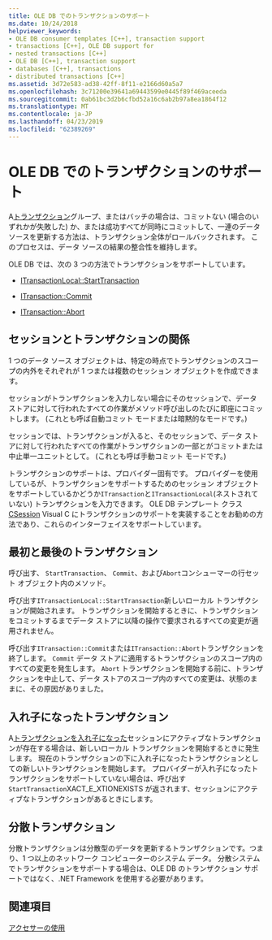 ```yaml
---
title: OLE DB でのトランザクションのサポート
ms.date: 10/24/2018
helpviewer_keywords:
- OLE DB consumer templates [C++], transaction support
- transactions [C++], OLE DB support for
- nested transactions [C++]
- OLE DB [C++], transaction support
- databases [C++], transactions
- distributed transactions [C++]
ms.assetid: 3d72e583-ad38-42ff-8f11-e2166d60a5a7
ms.openlocfilehash: 3c71200e39641a69443599e0445f89f469aceeda
ms.sourcegitcommit: 0ab61bc3d2b6cfbd52a16c6ab2b97a8ea1864f12
ms.translationtype: MT
ms.contentlocale: ja-JP
ms.lasthandoff: 04/23/2019
ms.locfileid: "62389269"
---
```

# <a name="supporting-transactions-in-ole-db"></a>OLE DB でのトランザクションのサポート

A[トランザクション](../../data/transactions-mfc-data-access.md)グループ、またはバッチの場合は、コミットない (場合のいずれかが失敗した) か、または成功すべてが同時にコミットして、一連のデータ ソースを更新する方法は、トランザクション全体がロールバックされます。 このプロセスは、データ ソースの結果の整合性を維持します。

OLE DB では、次の 3 つの方法でトランザクションをサポートしています。

- [ITransactionLocal::StartTransaction](/previous-versions/windows/desktop/ms709786(v=vs.85))

- [ITransaction::Commit](/previous-versions/windows/desktop/ms713008(v=vs.85))

- [ITransaction::Abort](/previous-versions/windows/desktop/ms709833(v=vs.85))

## <a name="relationship-of-sessions-and-transactions"></a>セッションとトランザクションの関係

1 つのデータ ソース オブジェクトは、特定の時点でトランザクションのスコープの内外をそれぞれが 1 つまたは複数のセッション オブジェクトを作成できます。

セッションがトランザクションを入力しない場合にそのセッションで、データ ストアに対して行われたすべての作業がメソッド呼び出しのたびに即座にコミットします。 (これとも呼ば自動コミット モードまたは暗黙的なモードです。)

セッションでは、トランザクションが入ると、そのセッションで、データ ストアに対して行われたすべての作業がトランザクションの一部とがコミットまたは中止単一ユニットとして。 (これとも呼ば手動コミット モードです。)

トランザクションのサポートは、プロバイダー固有です。 プロバイダーを使用しているが、トランザクションをサポートするためのセッション オブジェクトをサポートしているかどうか`ITransaction`と`ITransactionLocal`(ネストされていない) トランザクションを入力できます。 OLE DB テンプレート クラス[CSession](../../data/oledb/csession-class.md) Visual C にトランザクションのサポートを実装することをお勧めの方法であり、これらのインターフェイスをサポートしています。

## <a name="starting-and-ending-the-transaction"></a>最初と最後のトランザクション

呼び出す、 `StartTransaction`、 `Commit`、および`Abort`コンシューマーの行セット オブジェクト内のメソッド。

呼び出す`ITransactionLocal::StartTransaction`新しいローカル トランザクションが開始されます。 トランザクションを開始するときに、トランザクションをコミットするまでデータ ストアに以降の操作で要求されるすべての変更が適用されません。

呼び出す`ITransaction::Commit`または`ITransaction::Abort`トランザクションを終了します。 `Commit` データ ストアに適用するトランザクションのスコープ内のすべての変更を発生します。 `Abort` トランザクションを開始する前に、トランザクションを中止して、データ ストアのスコープ内のすべての変更は、状態のままに、その原因がありました。

## <a name="nested-transactions"></a>入れ子になったトランザクション

A[トランザクションを入れ子になった](/previous-versions/windows/desktop/ms716985(v=vs.85))セッションにアクティブなトランザクションが存在する場合は、新しいローカル トランザクションを開始するときに発生します。 現在のトランザクションの下に入れ子になったトランザクションとしての新しいトランザクションを開始します。 プロバイダーが入れ子になったトランザクションをサポートしていない場合は、呼び出す`StartTransaction`XACT_E_XTIONEXISTS が返されます、セッションにアクティブなトランザクションがあるときにします。

## <a name="distributed-transactions"></a>分散トランザクション

分散トランザクションは分散型のデータを更新するトランザクションです。つまり、1 つ以上のネットワーク コンピューターのシステム データ。 分散システムでトランザクションをサポートする場合は、OLE DB のトランザクション サポートではなく、.NET Framework を使用する必要があります。

## <a name="see-also"></a>関連項目

[アクセサーの使用](../../data/oledb/using-accessors.md)